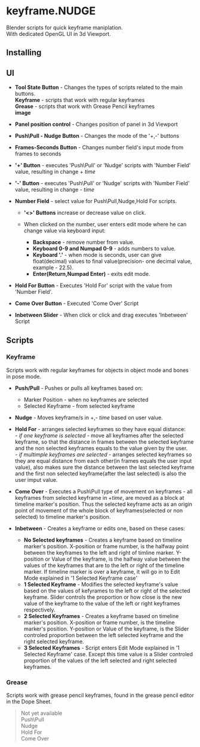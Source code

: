 # keyframe.NUDGE
Blender scripts for quick keyframe maniplation.  
With dedicated OpenGL UI in 3d Viewport.
## Installing


## UI
* __Tool State Button__ - Changes the types of scripts related to the main buttons.  
__Keyframe__ - scripts that work with regular keyframes  
__Grease__ - scripts that work with Grease Pencil keyframes  
**image**

* __Panel position control__ - Changes position of panel in 3d Viewport

* __Push\Pull - Nudge Button__ - Changes the mode of the '+,-' buttons

* __Frames-Seconds Button__ - Changes number field's input mode from frames to seconds

* __'+' Button__ - executes 'Push\Pull' or 'Nudge' scripts with 'Number Field' value, resulting in change + _time_
* __'-' Button__ - executes 'Push\Pull' or 'Nudge' scripts with 'Number Field' value, resulting in change - _time_

* __Number Field__ - select value for Push\Pull,Nudge,Hold For scripts.  
    * __'<>' Buttons__ increase or decrease value on click.  

    * When clicked on the number, user enters edit mode where he can change value via keyboard input:
        * __Backspace__ - remove number from value.
        * __Keyboard 0-9 and Numpad 0-9__ - adds numbers to value.
        * __Keyboard '.'__ - when mode is seconds, user can give float(decimal) values to final value(precision- one decimal value, example - 22.5).
        * __Enter(Return,Numpad Enter)__ - exits edit mode.

* __Hold For Button__ - Executes 'Hold For' script with the value from 'Number Field'.
* __Come Over Button__ - Executed 'Come Over' Script
* __Inbetween Slider__ - When click or click and drag executes 'Inbetween' Script


## Scripts
### Keyframe
Scripts work with regular keyframes for objects in object mode and bones in pose mode.
* **Push/Pull** - Pushes or pulls all keyframes based on:
    * Marker Position - when no keyframes are selected
    * Selected Keyframe - from selected keyframe
* **Nudge** - Moves keyframe/s in +,- _time_ based on user value.

* **Hold For** - arranges selected keyframes so they have equal distance:  
    _- if one keyframe is selected_ - move all keyframes after the selected keyframe, so that the distance in frames between the selected keyframe and the non selected keyframes equals to the value given by the user.  
    _- if multimple keyframes are selected_ - arranges selected keyframes so they are equal distance from each other(in frames equals the user input value), also makes sure the distance between the last selected keyframe and the first non selected keyframe(after the last selected) is also the user imput value.
* **Come Over** - Executes a Push\Pull type of movement on keyframes - all keyframes from selected keyframe in +_time_, are moved as a block at timeline marker's position. Thus the selected keyframe acts as an origin point of movement of the whole block of keyframes(selected or non selected) to timeline marker's position.

* **Inbetween** - Creates a keyframe or edits one, based on these cases:
    * **No Selected keyframes** - Creates a keyframe based on timeline marker's position. X-position or frame number, is the halfway point between the keyframes to the left and right of timline marker. Y-position or Value of the keyframe, is the halfway value between the values of the keyframes that are to the left or right of the timeline marker. If timeline marker is over a keyframe, it will go in to Edit Mode explained in '1 Selected Keyframe case' 
    * **1 Selected Keyframe** -  Modifies the selected keyframe's value based on the values of kefyrames to the left or right of the selected keyframe. Slider controls the proportion or how close is the new value of the keyframe to the value of the left or right keyframes respectively.
    * **2 Selected Keyframes** - Creates a keyframe based on timeline marker's position. X-position or frame number, is the timeline marker's position. Y-position or Value of the keyframe, is the Slider controled proportion between the left selected keyframe and the right selected keyframe.
    * **3 Selected Keyframes** - Script enters Edit Mode explained in '1 Selected Keyframe' case. Except this time value is a Slider controled proportion of the values of the left selected and right selected keyframes.

### Grease
Scripts work with grease pencil keyframes, found in the grease pencil editor in the Dope Sheet.
>Not yet available    
Push\Pull  
Nudge  
Hold For  
Come Over

